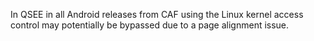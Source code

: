 In QSEE in all Android releases from CAF using the Linux kernel access control may potentially be bypassed due to a page alignment issue.